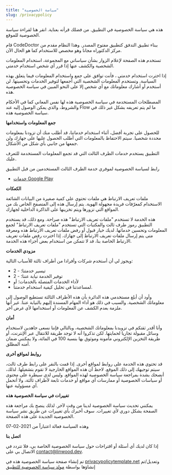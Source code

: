 ```yaml
---
title: "سياسة الخصوصية"
slug: /privacypolicy
---
```


هذه هي سياسة الخصوصية في التطبيق. من فضلك قرأته بعناية. انقر هنا [](https://go.linwood.dev/privacypolicy) لقراءة سياسة الخصوصية للموقع.

قام CodeDoctor ببناء تطبيق التدفق كتطبيق مفتوح المصدر. وهذا النظام مقدم من مركز الدكتوراه مجانا وهو مخصص للاستخدام كما هو الحال الآن.

تستخدم هذه الصفحة لإعلام الزوار بشأن سياساتي مع المجموعة، استخدام المعلومات الشخصية والكشف عنها إذا قرر أي شخص استخدام خدمتي.

إذا اخترت استخدام خدمتي ، فأنت توافق على جمع واستخدام المعلومات فيما يتعلق بهذه السياسة. وتستخدم المعلومات الشخصية التي أجمعها لتوفير الخدمات وتحسينها. لن أستخدم أو أشارك معلوماتك مع أي شخص إلا على النحو المبين في سياسة الخصوصية هذه.

المصطلحات المستخدمة في سياسة الخصوصية هذه لها نفس المعاني كما في الأحكام والشروط، والذي يمكن الوصول إليه عند Flow ما لم يتم تعريفه بشكل غير ذلك في سياسة الخصوصية هذه.

**جمع المعلومات واستخدامها**

للحصول على تجربة أفضل، أثناء استخدام خدماتنا، قد أطلب منك أن تزودنا بمعلومات محددة شخصيا. سيتم الاحتفاظ بالمعلومات التي أطلب الحصول عليها على جهازك ولن جمعها من جانبي بأي شكل من الأشكال.

التطبيق يستخدم خدمات الطرف الثالث التي قد تجمع المعلومات المستخدمة للتعرف عليك.

رابط لسياسة الخصوصية لموفري خدمة الطرف الثالث المستخدمين من قبل التطبيق

* [خدمات Google Play](https://www.google.com/policies/privacy/)

**الكعكات**

ملفات تعريف الارتباط هي ملفات تحتوي على كمية صغيرة من البيانات الشائعة الاستخدام كمعرّفات فريدة مجهولة الهوية. يتم إرسال هذه إلى المتصفح الخاص بك من المواقع التي تزورها ويتم تخزينها على الذاكرة الداخلية لجهازك.

هذه الخدمة لا تستخدم "ملفات تعريف الارتباط" هذه صراحة. ومع ذلك، قد يستخدم التطبيق رموز طرف ثالث والمكتبات التي تستخدم "ملفات تعريف الارتباط" لجمع المعلومات وتحسين خدماتها. لديك خيار قبول أو رفض ملفات تعريف الارتباط هذه ومعرفة متى يتم إرسال ملفات تعريف الارتباط إلى جهازك. إذا اخترت رفض ملفات تعريف الارتباط الخاصة بنا، قد لا تتمكن من استخدام بعض أجزاء هذه الخدمة.

**مزودي الخدمات**

ويجوز لي أن أستخدم شركات وأفرادا من أطراف ثالثة للأسباب التالية:

* 2 - تيسير خدمتنا؛
* 2 - توفير الخدمة نيابة عننا؛
* لأداء الخدمات المتصلة بالخدمات؛ أو
* لمساعدتنا في تحليل كيفية استخدام خدمتنا.

وأود أن أبلغ مستخدمي هذه الدائرة بأن هذه الأطراف الثالثة تستطيع الوصول إلى معلوماتك الشخصية. والسبب في ذلك هو أداء المهام المسندة إليهم بالنيابة عننا. غير أنها ملزمة بعدم الكشف عن المعلومات أو استخدامها لأي غرض آخر.

**أمان**

وأنا أقدر ثقتكم في تزويدنا بمعلوماتك الشخصية، وبالتالي فإننا نسعى جاهدين لاستخدام وسائل مقبولة تجاريا لحمايتها. لكن تذكروا أنه لا توجد طريقة للانتقال عبر الإنترنت، أو طريقة التخزين الإلكتروني مأمونة وموثوق بها بنسبة 100 في المائة، ولا يمكنني ضمان أمنه المطلق.

**روابط لمواقع أخرى**

قد تحتوي هذه الخدمة على روابط لمواقع أخرى. إذا قمت بالنقر على رابط طرف ثالث، سيتم توجيهك إلى ذلك الموقع. لاحظ أن هذه المواقع الخارجية لا تقوم بتشغيلها. لذلك، أنصحك بشدة بمراجعة سياسة الخصوصية لهذه المواقع. وليس لدي سيطرة على محتوى أو سياسات الخصوصية أو ممارسات أي مواقع أو خدمات تابعة لأطراف ثالثة، ولا أتحمل أي مسؤولية عنها.

**تغييرات في سياسة الخصوصية هذه**

يمكنني تحديث سياسة الخصوصية لدينا من وقت لآخر. لذلك ينصح بك مراجعة هذه الصفحة بشكل دوري لأي تغييرات. سوف أخبرك بأي تغييرات عن طريق نشر سياسة الخصوصية الجديدة على هذه الصفحة.

وهذه السياسة فعالة اعتباراً من 2021-02-07

**اتصل بنا**

إذا كان لديك أي أسئلة أو اقتراحات حول سياسة الخصوصية الخاصة بي، فلا تتردد في الاتصال بي على contact@linwood.dev.

تم إنشاء صفحة سياسة الخصوصية هذه في [privacypolicytemplate.net](https://privacypolicytemplate.net) وتعديل/تم إنشاؤها بواسطة [مولد سياسة الخصوصية للتطبيق](https://app-privacy-policy-generator.nisrulz.com/)
